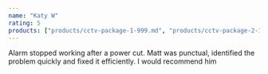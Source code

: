 ```yaml
---
name: "Katy W"
rating: 5
products: ["products/cctv-package-1-999.md", "products/cctv-package-2-1199-24hr-colour-cctv.md", "products/supreme-package-24hr-colour-cctv-plus-intruder-alarm-system-1749.md", "products/ultimate-package-cctv-intruder-alarm-system-1549.md"]
---
```


Alarm stopped working after a power cut. Matt was punctual, identified the problem quickly and fixed it efficiently. I would recommend him